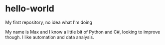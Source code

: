 # hello-world
My first repository, no idea what I'm doing

My name is Max and I know a little bit of Python and C#, looking to improve though.
I like automation and data analysis.
